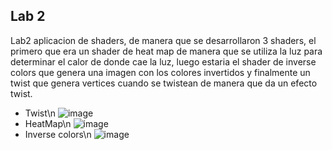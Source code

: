 ## Lab 2
Lab2 aplicacion de shaders, de manera que se desarrollaron 3 shaders, el primero que era un shader de heat map de manera que se utiliza la luz para determinar el calor de donde cae la luz, luego estaria el shader de inverse colors que genera una imagen con los colores invertidos y finalmente un twist que genera vertices cuando se twistean de manera que da un efecto twist.
* Twist\n
![image](https://github.com/DiggsPapu/Graficas/assets/84475020/9a9cf494-cedb-412d-bce4-b68508b16f19)
* HeatMap\n
![image](https://github.com/DiggsPapu/Graficas/assets/84475020/fe70075e-25df-42a5-a308-79913bf7bff2)
* Inverse colors\n
![image](https://github.com/DiggsPapu/Graficas/assets/84475020/7e8ce63c-753a-4e4b-9bd0-8848ad9efe6b)


